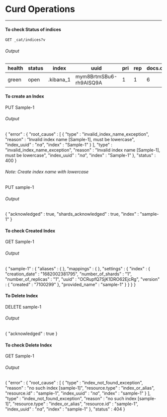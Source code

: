 # Curd Operations


___
#### To check Status of indices

````
GET _cat/indices?v
````

###### Output

|health|  status |   index      |  uuid                   |  pri | rep |  docs.count | docs.deleted  |  store.size  |   pri.store.size|
|------|---------|--------------|-------------------------|------|-----|-------------|---------------|--------------|-----------------|
|green |   open  |  .kibana_1   |  mym8BrtmSBu6-rh9AISQ9A |  1   |  1  |   6         |    5          |    115.2kb   |      54.1kb     |

#### To create an Index 

PUT Sample-1

###### Output
{
  "error" : {
    "root_cause" : [
      {
        "type" : "invalid_index_name_exception",
        "reason" : "Invalid index name [Sample-1], must be lowercase",
        "index_uuid" : "_na_",
        "index" : "Sample-1"
      }
    ],
    "type" : "invalid_index_name_exception",
    "reason" : "Invalid index name [Sample-1], must be lowercase",
    "index_uuid" : "_na_",
    "index" : "Sample-1"
  },
  "status" : 400
}


###### Note: Create index name with lowercase

PUT sample-1

###### Output
{
  "acknowledged" : true,
  "shards_acknowledged" : true,
  "index" : "sample-1"
}


#### To check Created Index

GET Sample-1

###### Output
{
  "sample-1" : {
    "aliases" : { },
    "mappings" : { },
    "settings" : {
      "index" : {
        "creation_date" : "1682002381795",
        "number_of_shards" : "1",
        "number_of_replicas" : "1",
        "uuid" : "OCRupfQ7SjK1DRO62EjcRg",
        "version" : {
          "created" : "7100299"
        },
        "provided_name" : "sample-1"
      }
    }
  }
}


#### To Delete Index
DELETE sample-1

###### Output

{
  "acknowledged" : true
}

#### To check Delete Index

GET Sample-1

###### Output

{
  "error" : {
    "root_cause" : [
      {
        "type" : "index_not_found_exception",
        "reason" : "no such index [sample-1]",
        "resource.type" : "index_or_alias",
        "resource.id" : "sample-1",
        "index_uuid" : "_na_",
        "index" : "sample-1"
      }
    ],
    "type" : "index_not_found_exception",
    "reason" : "no such index [sample-1]",
    "resource.type" : "index_or_alias",
    "resource.id" : "sample-1",
    "index_uuid" : "_na_",
    "index" : "sample-1"
  },
  "status" : 404
}
